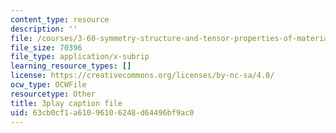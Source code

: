 ```yaml
---
content_type: resource
description: ''
file: /courses/3-60-symmetry-structure-and-tensor-properties-of-materials-fall-2005/63cb0cf1a61096106248d64496bf9ac0_O8q7AqZxtXQ.srt
file_size: 70396
file_type: application/x-subrip
learning_resource_types: []
license: https://creativecommons.org/licenses/by-nc-sa/4.0/
ocw_type: OCWFile
resourcetype: Other
title: 3play caption file
uid: 63cb0cf1-a610-9610-6248-d64496bf9ac0
---
```

